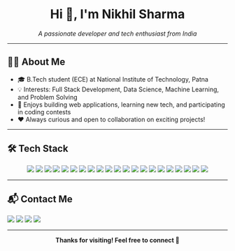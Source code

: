 <h1 align="center">Hi 👋, I'm Nikhil Sharma</h1>
<p align="center">
  <i>A passionate developer and tech enthusiast from India</i>
</p>

---

## 👨‍💻 About Me

- 🎓 B.Tech student (ECE) at National Institute of Technology, Patna
- 💡 Interests: Full Stack Development, Data Science, Machine Learning, and Problem Solving
- 🚀 Enjoys building web applications, learning new tech, and participating in coding contests
- ❤️ Always curious and open to collaboration on exciting projects!

---

## 🛠️ Tech Stack

<p align="center">
  <!-- Languages -->
  <img src="https://img.shields.io/badge/Python-3776AB?style=for-the-badge&logo=python&logoColor=white"/>
  <img src="https://img.shields.io/badge/Java-007396?style=for-the-badge&logo=java&logoColor=white"/>
  <img src="https://img.shields.io/badge/C++-00599C?style=for-the-badge&logo=c%2B%2B&logoColor=white"/>
  <img src="https://img.shields.io/badge/JavaScript-F7DF1E?style=for-the-badge&logo=javascript&logoColor=black"/>
  <img src="https://img.shields.io/badge/TypeScript-3178C6?style=for-the-badge&logo=typescript&logoColor=white"/>

  <!-- Frameworks -->
  <img src="https://img.shields.io/badge/React-20232A?style=for-the-badge&logo=react&logoColor=61DAFB"/>
  <img src="https://img.shields.io/badge/Redux-593D88?style=for-the-badge&logo=redux&logoColor=white"/>
  <img src="https://img.shields.io/badge/Node.js-339933?style=for-the-badge&logo=node.js&logoColor=white"/>
  <img src="https://img.shields.io/badge/Express.js-000000?style=for-the-badge&logo=express&logoColor=white"/>
  <img src="https://img.shields.io/badge/Angular-DD0031?style=for-the-badge&logo=angular&logoColor=white"/>
  <img src="https://img.shields.io/badge/Spring_Boot-6DB33F?style=for-the-badge&logo=spring-boot&logoColor=white"/>

  <!-- Databases -->
  <img src="https://img.shields.io/badge/MongoDB-4EA94B?style=for-the-badge&logo=mongodb&logoColor=white"/>
  <img src="https://img.shields.io/badge/MySQL-005C84?style=for-the-badge&logo=mysql&logoColor=white"/>
  <img src="https://img.shields.io/badge/PostgreSQL-4169E1?style=for-the-badge&logo=postgresql&logoColor=white"/>

  <!-- Tools & Cloud -->
  <img src="https://img.shields.io/badge/AWS-232F3E?style=for-the-badge&logo=amazonaws&logoColor=white"/>
  <img src="https://img.shields.io/badge/Docker-2496ED?style=for-the-badge&logo=docker&logoColor=white"/>
  <img src="https://img.shields.io/badge/Git-F05032?style=for-the-badge&logo=git&logoColor=white"/>
  <img src="https://img.shields.io/badge/Netlify-00C7B7?style=for-the-badge&logo=netlify&logoColor=white"/>
  <img src="https://img.shields.io/badge/Firebase-FFCA28?style=for-the-badge&logo=firebase&logoColor=black"/>
  <img src="https://img.shields.io/badge/JWT-000000?style=for-the-badge&logo=jsonwebtokens&logoColor=white"/>
  <img src="https://img.shields.io/badge/CI%2FCD-blue?style=for-the-badge"/>
</p>

---

## 📬 Contact Me

<p>
  <a href="mailto:nikhils.ug22.ec@nitp.ac.in"><img src="https://img.shields.io/badge/Email-red?style=for-the-badge&logo=gmail&logoColor=white"></a>
  <a href="https://www.linkedin.com/in/nikhil-sharma-398876145"><img src="https://img.shields.io/badge/LinkedIn-blue?style=for-the-badge&logo=linkedin&logoColor=white"></a>
  <a href="https://leetcode.com/u/nikh9821/"><img src="https://img.shields.io/badge/LeetCode-orange?style=for-the-badge&logo=leetcode&logoColor=white"></a>
  <a href="https://www.codechef.com/users/nikhilsug22ec"><img src="https://img.shields.io/badge/CodeChef-brown?style=for-the-badge&logo=codechef&logoColor=white"></a>
</p>

---

<p align="center">
  <b>Thanks for visiting! Feel free to connect 🚀</b>
</p>

